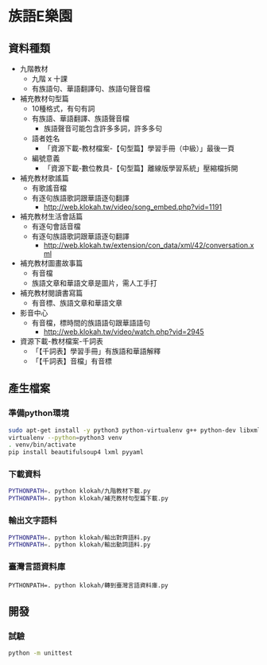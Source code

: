 # 族語E樂園

## 資料種類
* 九階教材
  * 九階 x 十課
  * 有族語句、華語翻譯句、族語句聲音檔
* 補充教材句型篇
  * 10種格式，有句有詞
  * 有族語、華語翻譯、族語聲音檔
    * 族語聲音可能包含許多多詞，許多多句
  * 語者姓名
    * 「資源下載-教材檔案-【句型篇】學習手冊（中級）」最後一頁
  * 編號意義
    * 「資源下載-數位教具-【句型篇】離線版學習系統」壓縮檔拆開
* 補充教材歌謠篇
  * 有歌謠音檔
  * 有逐句族語歌詞跟華語逐句翻譯
    * http://web.klokah.tw/video/song_embed.php?vid=1191
* 補充教材生活會話篇
  * 有逐句會話音檔
  * 有逐句族語歌詞跟華語逐句翻譯
    * http://web.klokah.tw/extension/con_data/xml/42/conversation.xml
* 補充教材圖畫故事篇
  * 有音檔
  * 族語文章和華語文章是圖片，需人工手打
* 補充教材閱讀書寫篇
  * 有音標、族語文章和華語文章
* 影音中心
  * 有音檔，標時間的族語語句跟華語語句
    * http://web.klokah.tw/video/watch.php?vid=2945
* 資源下載-教材檔案-千詞表
  * 「【千詞表】學習手冊」有族語和華語解釋
  * 「【千詞表】音檔」有音標
  
## 產生檔案
### 準備python環境
```bash
sudo apt-get install -y python3 python-virtualenv g++ python-dev libxml2-dev libxslt1-dev libcurl4-openssl-dev
virtualenv --python=python3 venv
. venv/bin/activate
pip install beautifulsoup4 lxml pyyaml
```

### 下載資料
```bash
PYTHONPATH=. python klokah/九階教材下載.py
PYTHONPATH=. python klokah/補充教材句型篇下載.py
```

### 輸出文字語料
```bash
PYTHONPATH=. python klokah/輸出對齊語料.py
PYTHONPATH=. python klokah/輸出動詞語料.py
```

### 臺灣言語資料庫
```
PYTHONPATH=. python klokah/轉到臺灣言語資料庫.py
```

## 開發

### 試驗
```bash
python -m unittest
```